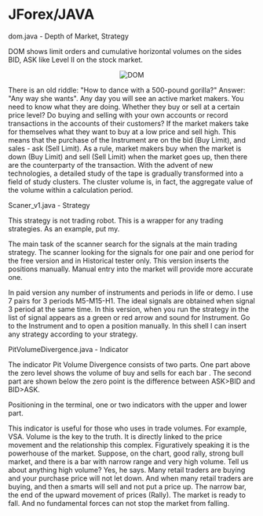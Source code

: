 # JForex/JAVA
dom.java - Depth of Market, Strategy

DOM shows limit orders and cumulative horizontal volumes on the sides BID, ASK like Level II on the stock market.

<p align="center">
<img src="https://user-images.githubusercontent.com/40513889/59625567-48fe3880-9142-11e9-8c35-0626604a1fa6.jpg" alt="DOM"/>
</p>

There is an old riddle: "How to dance with a 500-pound gorilla?" Answer: "Any way she wants".
Any day you will see an active market makers. You need to know what they are doing. Whether they buy or sell at a certain price level? Do buying and selling with your own accounts or record transactions in the accounts of their customers? If the market makers take for themselves what they want to buy at a low price and sell high. This means that the purchase of the Instrument are on the bid (Buy Limit), and sales - ask (Sell Limit). As a rule, market makers buy when the market is down (Buy Limit) and sell (Sell Limit) when the market goes up, then there are the counterparty of the transaction. 
   With the advent of new technologies, a detailed study of the tape is gradually transformed into a field of study clusters. The cluster volume is, in fact, the aggregate value of the volume within a calculation period.
   
   
Scaner_v1.java - Strategy

This strategy is not trading robot. This is a wrapper for any trading strategies. As an example, put my.

The main task of the scanner search for the signals at the main trading strategy.
The scanner looking for the signals for one pair and one period for the free version and in Historical tester only. This version inserts the positions manually. Manual entry into the market will provide more accurate one.

In paid version any number of instruments and periods in life or demo. I use 7 pairs for 3 periods M5-M15-H1. The ideal signals are obtained when signal 3 period at the same time. In this version, when you run the strategy in the list of signal appears as a green or red arrow and sound for Instrument. Go to the Instrument and to open a position manually. In this shell I can insert any strategy according to your strategy.

PitVolumeDivergence.java - Indicator

The indicator Pit Volume Divergence consists of two parts. One part above the zero level shows the volume of buy and sells for each bar . The second part are shown below the zero point is the difference between ASK>BID and BID>ASK.

Positioning in the terminal, one or two indicators with the upper and lower part.

This indicator is useful for those who uses in trade volumes. For example, VSA. Volume is the key to the truth. It is directly linked to the price movement and the relationship this complex. Figuratively speaking it is the powerhouse of the market.
   Suppose, on the chart, good rally, strong bull market, and there is a bar with narrow range and very high volume. Tell us about anything high volume? Yes, he says. Many retail traders are buying and your purchase price will not let down. And when many retail traders are buying, and then a smarts will sell and not put a price up. The narrow bar, the end of the upward movement of prices (Rally). The market is ready to fall. And no fundamental forces can not stop the market from falling.


